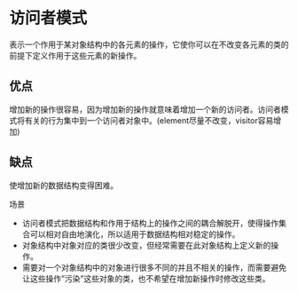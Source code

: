 # 访问者模式

表示一个作用于某对象结构中的各元素的操作，它使你可以在不改变各元素的类的前提下定义作用于这些元素的新操作。

## 优点
增加新的操作很容易，因为增加新的操作就意味着增加一个新的访问者。访问者模式将有关的行为集中到一个访问者对象中。(element尽量不改变，visitor容易增加)

## 缺点
使增加新的数据结构变得困难。

场景
- 访问者模式把数据结构和作用于结构上的操作之间的耦合解脱开，使得操作集合可以相对自由地演化，所以适用于数据结构相对稳定的操作。
- 对象结构中对象对应的类很少改变，但经常需要在此对象结构上定义新的操作。
- 需要对一个对象结构中的对象进行很多不同的并且不相关的操作，而需要避免让这些操作”污染”这些对象的类，也不希望在增加新操作时修改这些类。
